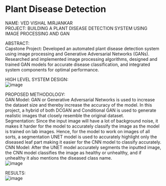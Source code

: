 # Plant Disease Detection

NAME: VED VISHAL MIRJANKAR <br/>
PROJECT: BUILDING A PLANT DISEASE DETECTION SYSTEM USING IMAGE PROCESSING AND GAN  <br/>

ABSTRACT: <br/>
Capstone Project: Developed an automated plant disease detection system using image processing and Generative Adversarial Networks (GANs). Researched and implemented image processing algorithms, designed and trained GAN models for accurate disease classification, and integrated system components for optimal performance. </br>

HIGH LEVEL SYSTEM DESIGN: <br/>
![image](https://github.com/user-attachments/assets/90edb5c3-dca2-4a0c-8097-859ee482d954)

PROPOSED METHODOLOGY: <br/>
GAN Model:
GAN or Generative Adversarial Networks is used to increase the dataset size and thereby increase the accuracy of the model. In this project, a hybrid of both DCGAN and Conditional GAN is used to generate realistic images that closely resemble the original dataset. <br/>
Segmentation:
Since the input image will have a lot of background noise, it makes it harder for the model to accurately classify the image as the model is trained on lab images. Hence, for the model to work on images of all sorts, a segmentation UNET model is used to accurately highlight only the diseased leaf part making it easier for the CNN model to classify accurately. <br/>
CNN Model:
After the UNET model accurately segments the inputted image, the CNN model classifies the image as healthy or unhealthy, and if unhealthy it also mentions the diseased class name. <br/>
![image](https://github.com/user-attachments/assets/a05a52be-2a51-4491-ae90-0fd49451b598)

RESULTS: <br/>
![image](https://github.com/user-attachments/assets/550785bd-e6b9-4ac4-89bd-7a4319b11e57)



